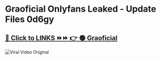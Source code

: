 
 # Graoficial Onlyfans Leaked - Update Files 0d6gy

## <h2><a href="https://clipsfans.com/Graoficial&ref=git">🔗 Click to LINKS ⏩⏩ 👉 🟢 Graoficial </a></h2>

<a href="https://clipsfans.com/Graoficial&ref=git" rel="nofollow" data-target="animated-image.originalLink"><img src="https://i.ibb.co.com/xMMVF88/686577567.gif" alt="Viral Video Original" style="max-width: 100%; display: inline-block;" data-target="animated-image.originalImage"></a>

